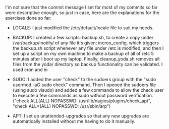 I'm not sure that the commit message I set for most of my commits so far were descriptive enough, so just in case, here are the explanations for the exercises done so far:


- LOCALE: I just modified the /etc/default/locale file to suit my needs.

- BACKUP: I created a few scripts: backup.sh, to create a copy under /var/backup/inotify/ of any file it's given; incron_config, which triggers the backup.sh script whenever any file under /etc is modified; and then I set up a script on my own machine to
          make a backup of all of /etc 5 minutes after I boot up my laptop. Finally, cleanup_yoda.sh removes all files from the yoda/ directory so backup functionality can be validated. I used cron and in

- SUDO: I added the user "check" to the sudoers group with the "sudo usermod -aG sudo check" command. Then I opened the sudoers file (using sudo visudo) and added a few commands to allow the check user to execute a few commands as sudo without password verification. ("check ALL(ALL) NOPASSWD: /usr/lib/nagios/plugins/check_apt", "check ALL=(ALL) NOPASSWD: /usr/sbin/arp")


- APT: I set up unattended-upgrades so that any new upgrades are automatically installed without me having to do it manually.
